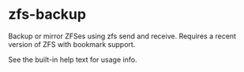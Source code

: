 # zfs-backup

Backup or mirror ZFSes using zfs send and receive.  Requires a recent
version of ZFS with bookmark support.

See the built-in help text for usage info.

